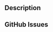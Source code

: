 <!--
Please read the contribution guidelines before submitting a pull request:
https://github.com/YarikTH/ureact/blob/master/CONTRIBUTING.md.
By submitting this pull request, you agree that your contributions are licensed
under the µReact license, and agree to future changes to the licensing.
-->

## Description
<!--
Describe the what and the why of your pull request.
-->

## GitHub Issues
<!-- 
If this PR was motivated by some existing issues, reference them here.

If it is a simple bug-fix, please also add a line like 'Closes #123'
to your commit message, so that it is automatically closed.
If it is not, don't, as it might take several iterations for a feature
to be done properly. If in doubt, leave it open and reference it in the
PR itself, so that maintainers can decide.
-->